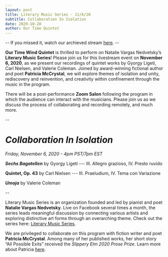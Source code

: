 ```yaml
---
layout: post
title: Literary Music Series - 11/6/20
subtitle: Collaboration In Isolation
date: 2020-10-28 
author: Our Time Quintet
---
```

-- If you missed it, watch our archieved stream <a href="https://www.youtube.com/watch?v=8_1VjSmxtfM">here</a>. --


<b>Our Time Wind Quintet</b> is thrilled to perform on Natalie Vargas Nedvetsky’s <b>Literary Music Series</b>! Please join us for this livestream event on <b>November 6, 2020</b>, as we present our recordings of quintet works by Gyorgy Ligeti, Carl Nielsen, and Valerie Coleman.  Joined by award-winning fictional author and poet <b>Patricia McCrystal</b>, we will explore themes of isolation and unity, rediscovery and reinvention, and creativity within confinement through the music in the program. 

There will be a post-performance <b>Zoom Salon</b> following the program in which the audience can interact with the musicians. Please join us as we discuss the process of collaborating and recording remotely, and much more. 

--

<h1><i>Collaboration In Isolation</i></h1>

<i>Friday, November 6, 2020 - 4pm PST/7pm EST </i>

<b><i>Sechs Bagatellen</i></b> by Gyorgy Ligeti --- III. Allegro grazioso, IV. Presto ruvido

<b>Quintet, Op. 43</b> by Carl Nielsen --- III. Praeludium, IV. Tema con Variazione

<b><i>Umoja</i></b> by Valerie Coleman

--


Literary Music Series is an organization founded and led by pianist and poet <b>Natalie Vargas Nedvetsky</b>. Live on Facebook several times a month, the series leads meaningful discussion by connecting various artists and exploring distinctive art forms through an overarching theme. 
Check out the series here: <a href="https://www.literarymusic.org/">Literary Music Series</a>.

We are privileged to collaborate on this program with fiction writer and poet <b>Patricia McCrystal</b>. Among many of her published works, her short story “All Possible Exits” received the <i>Slippery Elm 2020 Prose Prize</i>. 
Learn more about Patricia <a href="http://www.patriciamccrystal.com">here</a>. 


